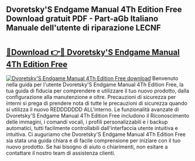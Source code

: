 ## Dvoretsky'S Endgame Manual 4Th Edition Free Download gratuit PDF - Part-aGb Italiano Manuale dell'utente di riparazione LECNF

# <h2><a href="http://dfazem.blite.top/?on=Dvoretsky%27S+Endgame+Manual+4Th+Edition+Free">🔗Download 👉🔴 Dvoretsky'S Endgame Manual 4Th Edition Free</a></h2>

[![Dvoretsky'S Endgame Manual 4Th Edition Free download](https://i.imgur.com/lujVjoI.png)](http://dfazem.blite.top/?on=Dvoretsky%27S+Endgame+Manual+4Th+Edition+Free)
Benvenuto nella guida per l'utente Dvoretsky'S Endgame Manual 4Th Edition Free, la tua guida di fiducia per comprendere e utilizzare il tuo nuovo prodotto, dalla configurazione alla manutenzione e oltre. Precauzioni di sicurezza per interni si prega di prendere nota di tutte le precauzioni di sicurezza quando si utilizza il nuovo REDDDDDDD ALL'interno. Le funzionalità avanzate di Dvoretsky'S Endgame Manual 4Th Edition Free includono il Riconoscimento delle immagini, i comandi vocali, i profili personalizzabili e i backup automatici, tutti facilmente controllabili dall'interfaccia utente intuitiva e intuitiva. Ci auguriamo che Dvoretsky'S Endgame Manual 4Th Edition Free sia stata una guida chiara e di facile comprensione per iniziare con il tuo nuovo prodotto. Se hai bisogno di aiuto o chiarimenti, non esitare a contattare il nostro team di assistenza clienti.
